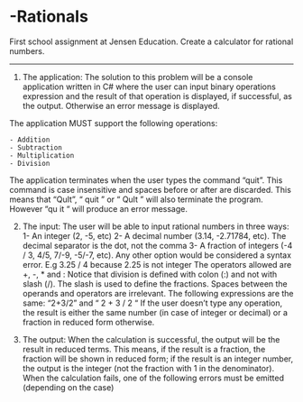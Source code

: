# -Rationals
First school assignment at Jensen Education. Create a calculator for rational numbers.

______________________________
1. The application:
The solution to this problem will be a console application written in C# where the user can input
binary operations expression and the result of that operation is displayed, if successful, as the
output. Otherwise an error message is displayed.

The application MUST support the following operations:

    - Addition
    - Subtraction
    - Multiplication
    - Division
    
The application terminates when the user types the command “quit”. This command is case
insensitive and spaces before or after are discarded. This means that “QuIt”, “ quit ” or “ QuIt ”
will also terminate the program. However “qu it “ will produce an error message.

2. The input:
The user will be able to input rational numbers in three ways:
1- An integer (2, -5, etc)
2- A decimal number (3.14, -2.71784, etc). The decimal separator is the dot, not the comma
3- A fraction of integers (-4 / 3, 4/5, 7/-9, -5/-7, etc).
Any other option would be considered a syntax error. E.g 3.25 / 4 because 2.25 is not integer
The operators allowed are +, -, * and :
Notice that division is defined with colon (:) and not with slash (/). The slash is used to define the
fractions.
Spaces between the operands and operators are irrelevant. The following expressions are the same:
“2+3/2” and “ 2 + 3 / 2 “
If the user doesn’t type any operation, the result is either the same number (in case of integer or
decimal) or a fraction in reduced form otherwise.

3. The output:
When the calculation is successful, the output will be the result in reduced terms. This means, if the
result is a fraction, the fraction will be shown in reduced form; if the result is an integer number, the
output is the integer (not the fraction with 1 in the denominator).
When the calculation fails, one of the following errors must be emitted (depending on the case)
